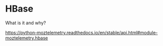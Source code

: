 # HBase

What is it and why?

https://python-moztelemetry.readthedocs.io/en/stable/api.html#module-moztelemetry.hbase
